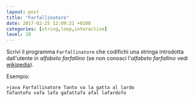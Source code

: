 ```yaml
---
layout: post
title: "Farfallinatore"
date: 2017-02-25 12:09:21 +0100
categories: [string,loop,interactive]
level: 10
---
```


Scrivi il programma `Farfallinatore` che codifichi una stringa introdotta dall'utente in *alfabeto farfallino* (se non conosci l'*alfabeto farfallino* vedi [wikipedia](https://it.wikipedia.org/wiki/Alfabeto_farfallino)). 

Esempio:

~~~text
>java Farfallinatore Tanto va la gatta al lardo
Tafantofo vafa lafa gafattafa afal lafardofo
~~~
